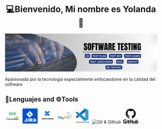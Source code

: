 <div align="center">
<h1 align="center">💻Bienvenido, Mi nombre es Yolanda 👋 </h1>
</div>
<img src="https://github.com/Yolanda-R/Yolanda-R/blob/main/Testing.jpg">
<!-- parrafo de presentacion del perfil-->
<p>Apasionada por la tecnologia especialmente enfocandome en la calidad del software </p>

<h2>📜Lenguajes and ⚙️Tools</h2>
<div> 
    <img src="https://raw.githubusercontent.com/Yolanda-R/Yolanda-R/main/img/gherkin.jpg" title="Lenguaje Gherkin para ejecucion de pruebas manuales" alt="JIRA" width="50" height="50"/>&nbsp;
    <img src="https://raw.githubusercontent.com/Yolanda-R/Yolanda-R/main/img/JIRA.jpg" title="Gestor de incidencias" alt="JIRA" width="50" 
    height="50"/>&nbsp;
    <img src="https://raw.githubusercontent.com/Yolanda-R/Yolanda-R/main/img/confluence.jpg" title="Documentacion pruebas" alt="JIRA" width="50" 
    height="50"/>&nbsp;
    <img src="https://raw.githubusercontent.com/Yolanda-R/Yolanda-R/main/img/MYSQL.jpg" title="Gestor de bases de datos" alt="JIRA" width="50" 
    height="50"/>&nbsp;
    <img src="https://raw.githubusercontent.com/Yolanda-R/Yolanda-R/f19551cfaabe69c965b36c7935f5c07fbdcb4a61/img/vscode-original-wordmark.svg" title="Editor de código" alt="VSCODE" width="50" 
    height="50"/>&nbsp;
    <img src="https://www.vectorlogo.zone/logos/git-scm/git-scm-icon.svg" title="Repositorio" alt="Git & Github" width="50" 
    height="50"/>&nbsp;
    <img src="https://raw.githubusercontent.com/Yolanda-R/Yolanda-R/f19551cfaabe69c965b36c7935f5c07fbdcb4a61/img/github-original-wordmark.svg" title="Repositorio" alt="Git & Github" width="50" 
    height="50"/>&nbsp;
</div>

<!--
**Yolanda-R/Yolanda-R** is a ✨ _special_ ✨ repository because its `README.md` (this file) appears on your GitHub profile.

Here are some ideas to get you started:

- 🔭 I’m currently working on ...
- 🌱 I’m currently learning ...
- 👯 I’m looking to collaborate on ...
- 🤔 I’m looking for help with ...
- 💬 Ask me about ...
- 📫 How to reach me: ...
- 😄 Pronouns: ...
- ⚡ Fun fact: ...
-->

